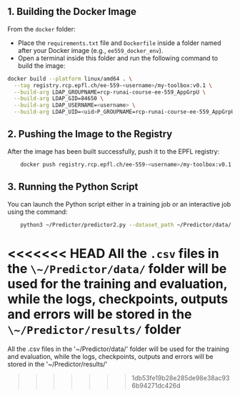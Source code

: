## 1. Building the Docker Image

From the `docker` folder:

- Place the `requirements.txt` file and `Dockerfile` inside a folder named after your Docker image (e.g., `ee559_docker_env`).
- Open a terminal inside this folder and run the following command to build the image:

```bash
docker build --platform linux/amd64 . \
  --tag registry.rcp.epfl.ch/ee-559-<username>/my-toolbox:v0.1 \
  --build-arg LDAP_GROUPNAME=rcp-runai-course-ee-559_AppGrpU \
  --build-arg LDAP_GID=84650 \
  --build-arg LDAP_USERNAME=<username> \
  --build-arg LDAP_UID=<uid>P_GROUPNAME=rcp-runai-course-ee-559_AppGrpU --build-arg LDAP_GID=84650 --build-arg LDAP_USERNAME=<username> --build-arg LDAP_UID=<uid>
```

## 2. Pushing the Image to the Registry

After the image has been built successfully, push it to the EPFL registry:

```bash
    docker push registry.rcp.epfl.ch/ee-559-<username>/my-toolbox:v0.1
```


## 3. Running the Python Script

You can launch the Python script either in a training job or an interactive job using the command:

```bash
    python3 ~/Predictor/predictor2.py --dataset_path ~/Predictor/data/ --results_path ~/Predictor/results/
```

<<<<<<< HEAD
All the `.csv` files in the `\~/Predictor/data/` folder will be used for the training and evaluation, while the logs, checkpoints, outputs and errors will be stored in the `\~/Predictor/results/` folder
=======
All the .csv files in the '\~/Predictor/data/' folder will be used for the training and evaluation, while the logs, checkpoints, outputs and errors will be stored in the '~/Predictor/results/'
>>>>>>> 1db53fe19b28e285de98e38ac936b94271dc426d
